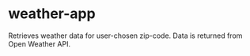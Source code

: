 # weather-app
Retrieves weather data for user-chosen zip-code. Data is returned from Open Weather API.
